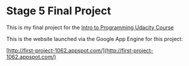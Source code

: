 # Stage 5 Final Project
This is my final project for the [Intro to Programming Udacity Course](https://www.udacity.com/course/intro-to-programming-nanodegree--nd000)

This is the website launched via the Google App Engine for this project:

[http://first-project-1062.appspot.com/](http://first-project-1062.appspot.com/)
